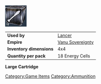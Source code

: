 ![](images/Lancercartridge.jpg "Lancercartridge.jpg")

|                          |                                                    |
| ------------------------ | -------------------------------------------------- |
| **Used by**              | [Lancer](../Lancer.md)                     |
| **Empire**               | [Vanu Sovereignty](../etc/Vanu_Sovereignty.md) |
| **Inventory dimensions** | 4x4                                                |
| **Quantity per pack**    | 18 Energy Cells                                    |

**Large Cartridge**

[Category:Game Items](Category:Game_Items.md)
[Category:Ammunition](Category:Ammunition.md)
